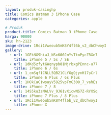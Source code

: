 ```yaml
---
layout: produk-casinghp
title: Comics Batman 3 iPhone Case
categories: apple

# Produk
product-title: Comics Batman 3 iPhone Case
harga: 90000
sku: hn-2123
image-drive: 1Rci1Vweoub5mK8Y4fl6b_v2_dbChwoyI
gallery:
  - url: 1GEkNG9hiaJ_NSx600JmYsTtoPycZBXe7
    title: iPhone 5 / 5s / SE
  - url: 1dKd5zfytGWqnypb81MjrbxgPEnnc-u77
    title: iPhone 6 / 6s
  - url: 1_cmSqf1CNLL5QB21CLYGgQjynH17pCrl
    title: iPhone 6 Plus / 6s Plus
  - url: 1HOkCaC1wsayV5925vpFmG30O_7_vahEs
    title: iPhone 7 / 8
  - url: 14S5ku3zNALVv_9J61vXicwNS7Z-RYXSq
    title: iPhone 7 Plus / 8 Plus
  - url: 1Rci1Vweoub5mK8Y4fl6b_v2_dbChwoyI
    title: iPhone X
---
```

